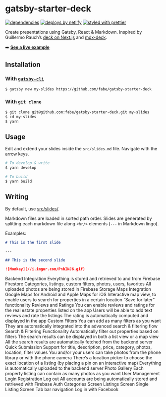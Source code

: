 # gatsby-starter-deck

[![dependencies](https://img.shields.io/david/fabe/gatsby-starter-deck.svg)](./package.json)
[![deploys by netlify](https://img.shields.io/badge/deploys%20by-netlify-00c7b7.svg)](https://www.netlify.com)
[![styled with prettier](https://img.shields.io/badge/styled_with-prettier-ff69b4.svg)](https://github.com/prettier/prettier)

Create presentations using Gatsby, React & Markdown. Inspired by Guillermo Rauch’s [deck on Next.js](https://deck.now.sh/) and [mdx-deck](https://github.com/jxnblk/mdx-deck).

➡️ **[See a live example](//gatsby-deck.netlify.com)**

## Installation

### With [`gatsby-cli`](https://www.npmjs.com/package/gatsby-cli)

```bash
$ gatsby new my-slides https://github.com/fabe/gatsby-starter-deck
```

### With `git clone`

```bash
$ git clone git@github.com:fabe/gatsby-starter-deck.git my-slides
$ cd my-slides
$ yarn
```

## Usage

Edit and extend your slides inside the `src/slides.md` file. Navigate with the arrow keys.

```bash
# To develop & write
$ yarn develop

# To build
$ yarn build
```

## Writing

By default, use [src/slides/](src/slides/).

Markdown files are loaded in sorted path order. Slides are generated by
splitting each markdown file along `<hr/>` elements (`---` in Markdown lingo).

Examples:

```md
# This is the first slide

---

## This is the second slide

![Monkey](//i.imgur.com/PnbINJ6.gif)
```

Backend Integration
Everything is stored and retrieved to and from Firebase Firestore
Categories, listings, custom filters, photos, users, favorites
All uploaded photos are being stored in Firebase Storage
Maps Integration
Google Maps for Android and Apple Maps for iOS
Interactive map view, to enable users to search for properties in a certain location
“Save for later” functionality
Reviews and Ratings
You can enable reviews and ratings for the real estate properties listed on the app
Users will be able to add text reviews and rate the listings
The rating is automatically computed and displayed in the app
Custom Filters
You can add as many filters as you want
They are automatically integrated into the advanced search & filtering flow
Search & Filtering Functionality
Automatically filter out properties based on filters
The search results can be displayed in both a list view or a map view
All the search results are automatically fetched from the backend server
Quick Submission
Support for title, description, price, category, photos, location, filter values
You and/or your users can take photos from the phone library or with the phone camera
There’s a location picker to choose the exact location of a listing (by placing a pin on an interactive map)
Everything is automatically uploaded to the backend server
Photo Gallery
Each property listing can contain as many photos as you want
User Management
Login
Registration
Log out
All accounts are being automatically stored and retrieved with Firebase Auth
Categories Screen
Listings Screen
Single Listing Screen
Tab bar navigation
Log in with Facebook
